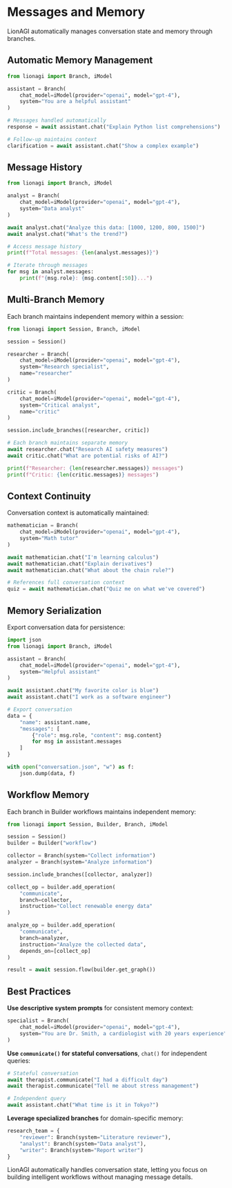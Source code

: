 # Messages and Memory

LionAGI automatically manages conversation state and memory through branches.

## Automatic Memory Management

```python
from lionagi import Branch, iModel

assistant = Branch(
    chat_model=iModel(provider="openai", model="gpt-4"),
    system="You are a helpful assistant"
)

# Messages handled automatically
response = await assistant.chat("Explain Python list comprehensions")

# Follow-up maintains context
clarification = await assistant.chat("Show a complex example")
```

## Message History

```python
from lionagi import Branch, iModel

analyst = Branch(
    chat_model=iModel(provider="openai", model="gpt-4"),
    system="Data analyst"
)

await analyst.chat("Analyze this data: [1000, 1200, 800, 1500]")
await analyst.chat("What's the trend?")

# Access message history
print(f"Total messages: {len(analyst.messages)}")

# Iterate through messages
for msg in analyst.messages:
    print(f"{msg.role}: {msg.content[:50]}...")
```

## Multi-Branch Memory

Each branch maintains independent memory within a session:

```python
from lionagi import Session, Branch, iModel

session = Session()

researcher = Branch(
    chat_model=iModel(provider="openai", model="gpt-4"),
    system="Research specialist",
    name="researcher"
)

critic = Branch(
    chat_model=iModel(provider="openai", model="gpt-4"),
    system="Critical analyst",
    name="critic"
)

session.include_branches([researcher, critic])

# Each branch maintains separate memory
await researcher.chat("Research AI safety measures")
await critic.chat("What are potential risks of AI?")

print(f"Researcher: {len(researcher.messages)} messages")
print(f"Critic: {len(critic.messages)} messages")
```

## Context Continuity

Conversation context is automatically maintained:

```python
mathematician = Branch(
    chat_model=iModel(provider="openai", model="gpt-4"),
    system="Math tutor"
)

await mathematician.chat("I'm learning calculus")
await mathematician.chat("Explain derivatives")
await mathematician.chat("What about the chain rule?")

# References full conversation context
quiz = await mathematician.chat("Quiz me on what we've covered")
```

## Memory Serialization

Export conversation data for persistence:

```python
import json
from lionagi import Branch, iModel

assistant = Branch(
    chat_model=iModel(provider="openai", model="gpt-4"),
    system="Helpful assistant"
)

await assistant.chat("My favorite color is blue")
await assistant.chat("I work as a software engineer")

# Export conversation
data = {
    "name": assistant.name,
    "messages": [
        {"role": msg.role, "content": msg.content}
        for msg in assistant.messages
    ]
}

with open("conversation.json", "w") as f:
    json.dump(data, f)
```

## Workflow Memory

Each branch in Builder workflows maintains independent memory:

```python
from lionagi import Session, Builder, Branch, iModel

session = Session()
builder = Builder("workflow")

collector = Branch(system="Collect information")
analyzer = Branch(system="Analyze information")

session.include_branches([collector, analyzer])

collect_op = builder.add_operation(
    "communicate",
    branch=collector,
    instruction="Collect renewable energy data"
)

analyze_op = builder.add_operation(
    "communicate",
    branch=analyzer,
    instruction="Analyze the collected data",
    depends_on=[collect_op]
)

result = await session.flow(builder.get_graph())
```

## Best Practices

**Use descriptive system prompts** for consistent memory context:

```python
specialist = Branch(
    chat_model=iModel(provider="openai", model="gpt-4"),
    system="You are Dr. Smith, a cardiologist with 20 years experience"
)
```

**Use `communicate()` for stateful conversations**, `chat()` for independent queries:

```python
# Stateful conversation
await therapist.communicate("I had a difficult day")
await therapist.communicate("Tell me about stress management")

# Independent query
await assistant.chat("What time is it in Tokyo?")
```

**Leverage specialized branches** for domain-specific memory:

```python
research_team = {
    "reviewer": Branch(system="Literature reviewer"),
    "analyst": Branch(system="Data analyst"),
    "writer": Branch(system="Report writer")
}
```

LionAGI automatically handles conversation state, letting you focus on building intelligent workflows without managing message details.
